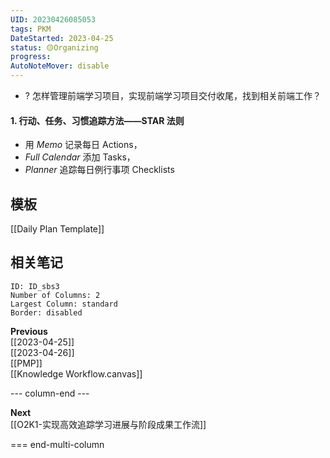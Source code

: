 ```yaml
---
UID: 20230426085053
tags: PKM
DateStarted: 2023-04-25
status: 🟡Organizing
progress:
AutoNoteMover: disable
---
```


- ? 怎样管理前端学习项目，实现前端学习项目交付收尾，找到相关前端工作？

#### 1. 行动、任务、习惯追踪方法——STAR 法则

- 用 _Memo_ 记录每日 Actions，
- _Full Calendar_ 添加 Tasks，
- _Planner_ 追踪每日例行事项 Checklists

## 模板

[[Daily Plan Template]]

## 相关笔记

```start-multi-column
ID: ID_sbs3
Number of Columns: 2
Largest Column: standard
Border: disabled
```

**Previous**  
[[2023-04-25]]  
[[2023-04-26]]  
[[PMP]]  
[[Knowledge Workflow.canvas]]

--- column-end ---

**Next**  
[[O2K1-实现高效追踪学习进展与阶段成果工作流]]

=== end-multi-column
